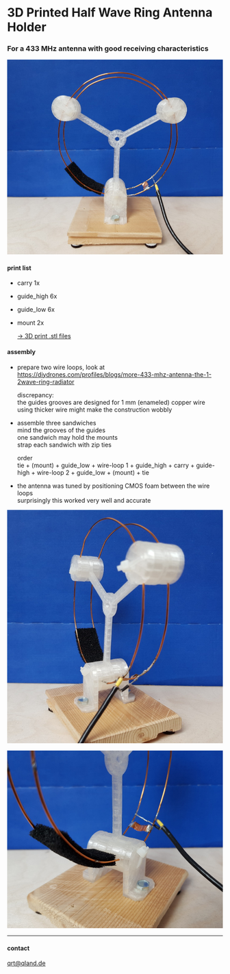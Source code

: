 # **3D Printed Half Wave Ring Antenna Holder**

### **For a 433 MHz antenna with good receiving characteristics**

![Image](images/1_ring_front.jpg)

#### print list
- carry      1x
- guide_high 6x
- guide_low  6x    
- mount      2x

  [-> 3D print .stl files](https://github.com/qrti/antenna_433/tree/master/print3d)

#### assembly
- prepare two wire loops, look at  
  https://diydrones.com/profiles/blogs/more-433-mhz-antenna-the-1-2wave-ring-radiator
  
  discrepancy:  
  the guides grooves are designed for 1 mm (enameled) copper wire  
  using thicker wire might make the construction wobbly

- assemble three sandwiches  
  mind the grooves of the guides  
  one sandwich may hold the mounts  
  strap each sandwich with zip ties
  
  order  
  tie + (mount) + guide_low + wire-loop 1 + guide_high + carry + guide-high + wire-loop 2 + guide_low + (mount) + tie

- the antenna was tuned by positioning CMOS foam between the wire loops  
  surprisingly this worked very well and accurate

![Image](images/2_ring_side.jpg)

![Image](images/3_ring_detail.jpg)

---

#### contact  
[qrt@qland.de](mailto:qrt@qland.de)
